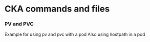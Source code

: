 # CKA commands and files

### PV and PVC

Example for using pv and pvc with a pod
Also using hostpath in a pod